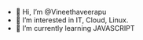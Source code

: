 - 👋 Hi, I’m @Vineethaveerapu
- 👀 I’m interested in IT, Cloud, Linux.
- 🌱 I’m currently learning JAVASCRIPT
